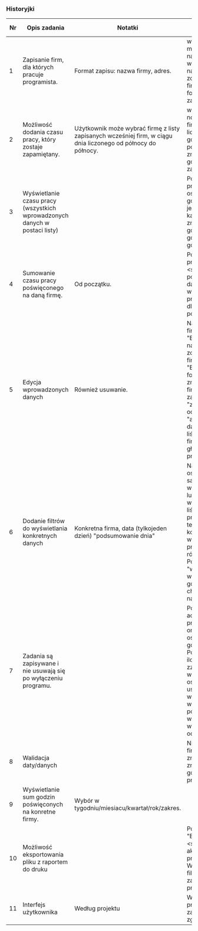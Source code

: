 
### Historyjki
Nr | Opis zadania | Notatki | Opis testu akceptacyjnego | Osoba przydzielona | Zrobione
--- | --- | --- | --- | --- | ---
1 |Zapisanie firm, dla których pracuje programista. | Format zapisu: nazwa firmy, adres. | w formularzu mam możliwość wpisania nazwy i adreus firmy, po wpisaniu danych i naciśnięciu "zapisz"firma zostaje dodana do listy firm, po wciśnięcu "X" formularz zostaje zamknięty | ? | Nie
2 | Możliwość dodania czasu pracy, który zostaje zapamiętany. | Użytkownik może wybrać firmę z listy zapisanych wcześniej firm, w ciągu dnia liczonego od północy do północy. | w funkcjonalności "dodaj nowe godziny" wybieram firmę z listy firm i wpisuję liczbę godzin, liczba godzin zostaje zapisana po wciśnięciu "zapisz", zmiana wyświetla się na górze listy ostatnich zadań. | ? | Nie
3 | Wyświetlanie czasu pracy (wszystkich wprowadzonych danych w postaci listy) | | Po uruchomieniu programu widzę listę z ostation dodanymi godzinami/firmami, lista jest aktualizowana po każdej wprowadzonej zmianie (dodaniu /edycji godzin), nowe zapisane godziny pojawiają sie na górze listy. | ? | Nie
4 | Sumowanie czasu pracy poświęconego na daną firmę. | Od początku. | Po wybraniu na liście przepracowanych godzin *<słowo nieczytelne>* pokazującego godziny danej firmy nad listą widzę wynik sumy wszystkich przepracowanych godzin dla tej firmy, wynik jest poprawny. | ? | NIe
5 | Edycja wprowadzonych danych | Również usuwanie. | Na liście firm, przy każdej firmie jest przycisk "Edytuj" lub "usuń". Po naciśnięciu "usuń" firma zostaje usunięta z listy firm. Po naciśnięciu "Edytuj" wyświetla się formularz, gdzie mogę zmienić adres/nazwę firmy. Zmiana zostaje zapisana (po naciśnięciu "zapisz") lub odrzucona(po naciśnięciu "anuluj"). Zedytowane dane firmy są widoczne na liście firm. Nowa nazwa firmy jest widoczna na głównej liście pokazującej przepracowane godziny. | ? | Nie
6 | Dodanie filtrów do wyświetlania konkretnych danych | Konkretna firma, data (tylkojeden dzień) "podsumowanie dnia" | Na górze listy pokazującej ostatnie zmiany widoczne są przyciski filtrów: wyświetl konkretną firmę lub konkretny dzień. Po wybraniu danej firmy na liście widoczne są godziny przepracowane tylko dla tej firmy. Po wybraniu konkretnego dnia na liście widoczne są godziny przepracowana dla różnych firm w tym dniu. Po wciśnięciu przycisku "wszystkie" ponownie widać wszystkie zapisane godziny, posortowane chronologidzne(najnowsze na górze listy). | ? | Nie
7 | Zadania są zapisywane i nie usuwają się po wyłączeniu programu. | |  Po zapisaniu nowej firmy, adresu, ilości przpracowanych godzin są one widoczne na liście z ostatnimi danimi godzinami i na liście firm. Po edycji danych firmy lub ilości godzin w danym dniu zzmierzone dane są widzoczne na liście firm / ostatnich godzin. Po usnięciu firmy nie jest ona widoczna na liście firm. Po wyjciu z programu i ponownym uruchomieniu wszystkie zmiany są widzoczne w odpowiednich miejscach. | ? | Nie
8 | Walidacja daty/danych | | Nie można wpisać nazwy firmy dłuższej niż na 70 znaków, krótszej niz 3 znaki. Nie można zapisać godzin dla daty z przyszłości. | ? | Nie
9 | Wyświetlanie sum godzin poświęconych na konretne firmy. | Wybór w tygodniu/miesiacu/kwartał/rok/zakres. | | ? | Nie
10 | Możliwość eksportowania pliku z raportem do druku | | Po naciśnięciu przycisku "Export" pobrany *<słowo_nieczytelne>* plik z aktualnie wyświetloną listą przepracowanych godziń. W przypadku listy filtrowanej do pliku zapisana zostaja przefiltrowana lista. | ? | Nie
11 | Interfejs użytkownika | Według projektu | Wszystkie przyciski w programie spełniają swoje zadania. Interfejs jest zgodny z projektem. | ? | Nie
